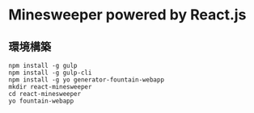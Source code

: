 Minesweeper powered by React.js
===============================

## 環境構築

```
npm install -g gulp
npm install -g gulp-cli
npm install -g yo generator-fountain-webapp
mkdir react-minesweeper
cd react-minesweeper
yo fountain-webapp
```
